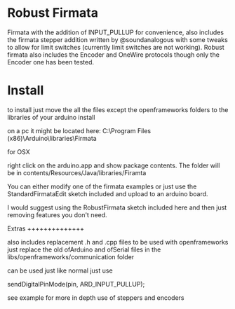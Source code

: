 Robust Firmata
======================

Firmata with the addition of INPUT_PULLUP for convenience, also includes the firmata stepper addition written by @soundanalogous with some tweaks to allow for limit switches (currently limit switches are not working). Robust firmata also includes the Encoder and OneWire protocols though only the Encoder one has been tested. 

Install
==================

to install just move the all the files except the openframeworks folders to the libraries of your arduino install

on a pc it might be located here:
C:\Program Files (x86)\Arduino\libraries\Firmata

for OSX

right click on the arduino.app and show package contents. 
The folder will be in contents/Resources/Java/libraries/Firamta

You can either modify one of the firmata examples 
or just use the StandardFirmataEdit sketch included
and upload to an arduino board.

I would suggest using the RobustFirmata sketch included here and then just removing features you don't need.


Extras
++++++++++++++

also includes replacement .h and .cpp files to be used with openframeworks
just replace the old ofArduino and ofSerial files in the libs/openframeworks/communication folder

can be used just like normal just use

sendDigitalPinMode(pin, ARD_INPUT_PULLUP);

see example for more in depth use of steppers and encoders
